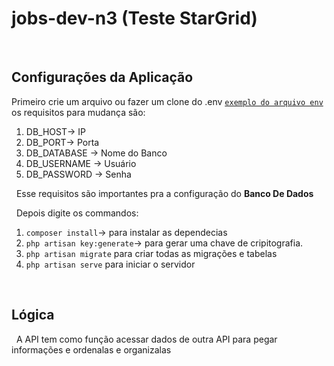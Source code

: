 # jobs-dev-n3 (Teste StarGrid) 

&nbsp;
## Configurações da Aplicação
Primeiro crie um arquivo ou fazer um clone do .env [`exemplo do arquivo env`](https://github.com/Elanio-Bros/jobs-dev-n3/blob/main/.env.example) os requisitos para mudança são:
1. DB_HOST-> IP
2. DB_PORT-> Porta
3. DB_DATABASE -> Nome do Banco
4. DB_USERNAME -> Usuário 
5. DB_PASSWORD -> Senha

&nbsp;
Esse requisitos são importantes pra a configuração do **Banco De Dados**

&nbsp;
Depois digite os commandos:
1. `composer install`-> para instalar as dependecias
2. `php artisan key:generate`-> para gerar uma chave de cripitografia.
3. `php artisan migrate` para criar todas as migrações e tabelas
4. `php artisan serve` para iniciar o servidor


&nbsp;
## Lógica

&nbsp;
A API tem como função acessar dados de outra API para pegar informações e ordenalas e organizalas
